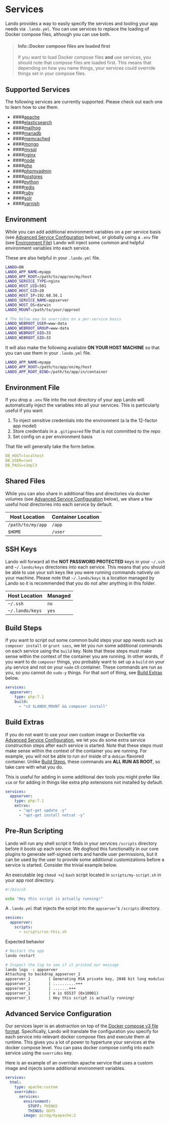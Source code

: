 Services
========

Lando provides a way to easily specify the services and tooling your app needs via `.lando.yml`. You can use services to replace the loading of Docker compose files, although you can use both.

> #### Info::Docker compose files are loaded first
>
> If you want to load Docker compose files **and** use services, you should note that compose files are loaded first. This means that depending on how you name things, your services could override things set in your compose files.

Supported Services
------------------

The following services are currently supported. Please check out each one to learn how to use them.

*   ####[apache](./../services/apache.md)
*   ####[elasticsearch](./../services/elasticsearch.md)
*   ####[mailhog](./../services/mailhog.md)
*   ####[mariadb](./../services/mariadb.md)
*   ####[memcached](./../services/memcached.md)
*   ####[mongo](./../services/mongo.md)
*   ####[mysql](./../services/mysql.md)
*   ####[nginx](./../services/nginx.md)
*   ####[node](./../services/node.md)
*   ####[php](./../services/php.md)
*   ####[phpmyadmin](./../services/phpmyadmin.md)
*   ####[postgres](./../services/postgres.md)
*   ####[python](./../services/python.md)
*   ####[redis](./../services/redis.md)
*   ####[ruby](./../services/ruby.md)
*   ####[solr](./../services/solr.md)
*   ####[varnish](./../services/varnish.md)

Environment
-----------

While you can add additional environment variables on a per service basis (see [Advanced Service Configuration](#advanced-service-configuration) below), or globally using a `.env` file (see [Environment File](#environment-file)) Lando will inject some common and helpful environment variables into each service.

These are also helpful in your `.lando.yml` file.

```bash
LANDO=ON
LANDO_APP_NAME=myapp
LANDO_APP_ROOT=/path/to/app/on/my/host
LANDO_SERVICE_TYPE=nginx
LANDO_HOST_UID=501
LANDO_HOST_GID=20
LANDO_HOST_IP=192.68.56.1
LANDO_SERVICE_NAME=appserver
LANDO_HOST_OS=darwin
LANDO_MOUNT=/path/to/your/approot

# The below may be overriden on a per-service basis
LANDO_WEBROOT_USER=www-data
LANDO_WEBROOT_GROUP=www-data
LANDO_WEBROOT_UID=33
LANDO_WEBROOT_GID=33
```

It will also make the following available **ON YOUR HOST MACHINE** so that you can use them in your `.lando.yml` file.

```bash
LANDO_APP_NAME=myapp
LANDO_APP_ROOT=/path/to/app/on/my/host
LANDO_APP_ROOT_BIND=/path/to/app/in/container
```

Environment File
----------------

If you drop a `.env` file into the root directory of your app Lando will automatically inject the variables into all your services. This is particularly useful if you want

1. To inject sensitive credentials into the environment (a la the 12-factor app model)
2. Store credentials in a `.gitignored` file that is not committed to the repo
3. Set config on a per environment basis

That file will generally take the form below.

```yaml
DB_HOST=localhost
DB_USER=root
DB_PASS=s1mpl3
```

Shared Files
------------

While you can also share in additional files and directories via docker volumes (see [Advanced Service Configuration](#advanced-service-configuration) below), we share a few useful host directories into each service by default.

| Host Location | Container Location |
| -- | -- |
| `/path/to/my/app` | `/app` |
| `$HOME` | `/user` |

SSH Keys
--------

Lando will forward all the **NOT PASSWORD PROTECTED** keys in your `~/.ssh` and `~/.lando/keys` directories into each service. This means that you should be able to use your ssh keys like you were running commands natively on your machine. Please note that `~/.lando/keys` is a location managed by Lando so it is recommended that you do not alter anything in this folder.

| Host Location | Managed |
| -- | -- |
| `~/.ssh` | `no` |
| `~/.lando/keys` | `yes` |

Build Steps
-----------

If you want to script out some common build steps your app needs such as `composer install` or `grunt sass`, we let you run some additional commands on each service using the `build` key. Note that these steps must make sense within the context of the container you are running. In other words, if you want to do `composer` things, you probably want to set up a `build` on your `php` service and not on your `node` cli container. These commands are run as you, so you cannot do `sudo-y` things. For that sort of thing, see [Build Extras](#build-extras) below.

```yml
services:
  appserver:
    type: php:7.1
    build:
      - "cd $LANDO_MOUNT && composer install"
```

Build Extras
------------

If you do not want to use your own custom image or Dockerfile via [Advanced Service Configuration](#advanced-service-configuration), we let you do some extra service construction steps after each service is started. Note that these steps must make sense within the context of the container you are running. For example, you will not be able to run `dnf` inside of a `debian` flavored container. Unlike [Build Steps](#build-steps), these commands are **ALL RUN AS ROOT**, so take care with what you do.

This is useful for adding in some additional dev tools you might prefer like `vim` or for adding in things like extra php extensions not installed by default.

```yml
services:
  appserver:
    type: php:7.1
    extras:
      - "apt-get update -y"
      - "apt-get install netcat -y"
```

Pre-Run Scripting
-----------------

Lando will run any shell script it finds in your services `/scripts` directory before it boots up each service. We dogfood this functionality in our core plugins to generate self-signed certs and handle user permissions, but it can be used by the user to provide some additional customizations before a service is started. Consider the trivial example below.

An executable (eg `chmod +x`) `bash` script located in `scripts/my-script.sh` in your app root directory.

```bash
#!/bin/sh

echo "Hey this script is actually running!"

```

A `.lando.yml` that injects the script into the `appserver`'s `/scripts` directory.

```yml
sevices:
  appserver:
    scripts:
      - scripts/run-this.sh
```

Expected behavior

```bash
# Restart the app
lando restart

# Inspect the log to see if it printed our message
lando logs -s appserver
Attaching to backdrop_appserver_1
appserver_1        | Generating RSA private key, 2048 bit long modulus
appserver_1        | ..........+++
appserver_1        | .......+++
appserver_1        | e is 65537 (0x10001)
appserver_1        | Hey this script is actually running!
```

Advanced Service Configuration
------------------------------

Our services layer is an abstraction on top of the [Docker compose v3 file format](https://docs.docker.com/compose/compose-file/). Specifically, Lando will translate the configuration you specify for each service into relevant docker compose files and execute them at runtime. This gives you a lot of power to hypertune your services at the docker compose level. You can pass docker compose config into each service using the `overrides` key.

Here is an example of an overriden apache service that uses a custom image and injects some additional environment variables.

```yml
services:
  html:
    type: apache:custom
    overrides:
      services:
        environment:
          STUFF: THINGS
          THINGS: GUYS
        image: pirog/myapache:2
```
